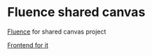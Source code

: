 # Fluence shared canvas

[Fluence](http://dash.fluence.network/) for shared canvas project

[Frontend for it](https://github.com/mtfj/shared-canvas-frontend)
